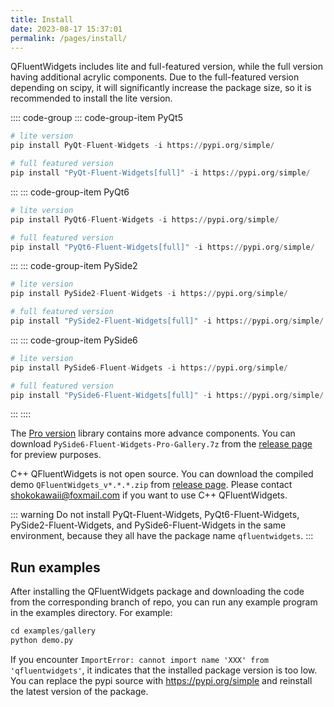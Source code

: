```yaml
---
title: Install
date: 2023-08-17 15:37:01
permalink: /pages/install/
---
```

QFluentWidgets includes lite and full-featured version, while the full version having additional acrylic components. Due to the full-featured version depending on scipy, it will significantly increase the package size, so it is recommended to install the lite version.

:::: code-group
::: code-group-item PyQt5
```python
# lite version
pip install PyQt-Fluent-Widgets -i https://pypi.org/simple/

# full featured version
pip install "PyQt-Fluent-Widgets[full]" -i https://pypi.org/simple/
```
:::
::: code-group-item PyQt6
```python
# lite version
pip install PyQt6-Fluent-Widgets -i https://pypi.org/simple/

# full featured version
pip install "PyQt6-Fluent-Widgets[full]" -i https://pypi.org/simple/
```
:::
::: code-group-item PySide2
```python
# lite version
pip install PySide2-Fluent-Widgets -i https://pypi.org/simple/

# full featured version
pip install "PySide2-Fluent-Widgets[full]" -i https://pypi.org/simple/
```
:::
::: code-group-item PySide6
```python
# lite version
pip install PySide6-Fluent-Widgets -i https://pypi.org/simple/

# full featured version
pip install "PySide6-Fluent-Widgets[full]" -i https://pypi.org/simple/
```
:::
::::

The [Pro version](https://qfluentwidgets.com/pages/pro) library contains more advance components. You can download `PySide6-Fluent-Widgets-Pro-Gallery.7z` from the [release page](https://github.com/zhiyiYo/PyQt-Fluent-Widgets/releases) for preview purposes.

C++ QFluentWidgets is not open source. You can download the compiled demo `QFluentWidgets_v*.*.*.zip` from [release page](https://github.com/zhiyiYo/PyQt-Fluent-Widgets/releases). Please contact [shokokawaii@foxmail.com](mailto:shokokawaii@foxmail.com) if you want to use C++ QFluentWidgets.

::: warning
Do not install PyQt-Fluent-Widgets, PyQt6-Fluent-Widgets, PySide2-Fluent-Widgets, and PySide6-Fluent-Widgets in the same environment, because they all have the package name `qfluentwidgets`.
:::

## Run examples
After installing the QFluentWidgets package and downloading the code from the corresponding branch of repo, you can run any example program in the examples directory. For example:
```python
cd examples/gallery
python demo.py
```

If you encounter `ImportError: cannot import name 'XXX' from 'qfluentwidgets'`, it indicates that the installed package version is too low. You can replace the pypi source with https://pypi.org/simple and reinstall the latest version of the package.